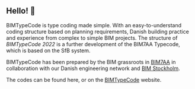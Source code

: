 ## Hello! 👋

BIMTypeCode is type coding made simple. With an easy-to-understand coding structure based on planning requirements, Danish building practice and experience from complex to simple BIM projects. The structure of *BIMTypeCode 2022* is a further development of the BIM7AA Typecode, which is based on the SfB system.

BIMTypeCode has been prepared by the BIM grassroots in [BIM7AA](http://bim7aa.dk) in collaboration with our Danish engineering network and [BIM Stockholm](http://bimstockholm.se).

The codes can be found here, or on the [BIMTypeCode](https://bimtypecode.github.io/da/index.html) website.
